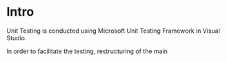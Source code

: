 # Intro

Unit Testing is conducted using Microsoft Unit Testing Framework
in Visual Studio.

In order to facilitate the testing, restructuring of the main
